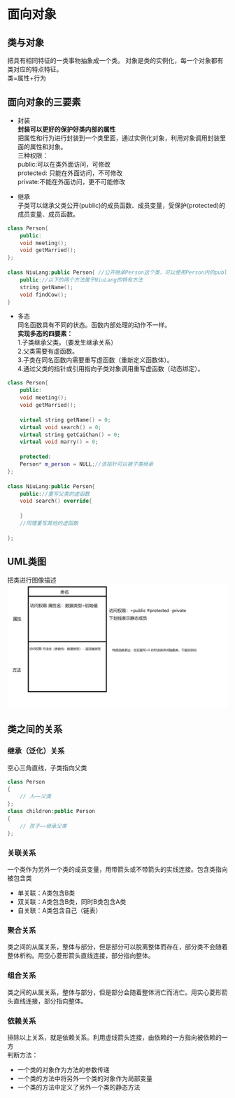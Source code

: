 # 面向对象
## 类与对象
把具有相同特征的一类事物抽象成一个类。
对象是类的实例化，每一个对象都有类对应的特点特征。</br>
类=属性+行为

## 面向对象的三要素
* 封装</br>
<b>封装可以更好的保护好类内部的属性</b></br>
把属性和行为进行封装到一个类里面，通过实例化对象，利用对象调用封装里面的属性和对象。</br>
三种权限：</br>
public:可以在类外面访问，可修改</br>
protected: 只能在外面访问，不可修改</br>
private:不能在外面访问，更不可能修改</br>

* 继承</br>
子类可以继承父类公开(public)的成员函数、成员变量，受保护(protected)的成员变量、成员函数。

```cpp
class Person{
    public:
    void meeting();
    void getMarried();
};

class NiuLang:public Person{ //公开继承Person这个类，可以使用Person内的public方法
    public://以下的两个方法属于NiuLang的特有方法
    string getName();
    void findCow();
}
```
* 多态</br>
同名函数具有不同的状态。函数内部处理的动作不一样。</br>
<b>实现多态的四要素：</b></br>
1.子类继承父类。（要发生继承关系）</br>
2.父类需要有虚函数。</br>
3.子类在同名函数内需要重写虚函数（重新定义函数体）。</br>
4.通过父类的指针或引用指向子类对象调用重写虚函数（动态绑定）。

```cpp
class Person{
    public:
    void meeting();
    void getMarried();

    virtual string getName() = 0;
    virtual void search() = 0;
    virtual string getCaiChan() = 0;
    virtual void marry() = 0;

    protected:
    Person* m_person = NULL;//该指针可以被子类继承
};

class NiuLang:public Person{
    public://重写父类的虚函数
    void search() override{

    }
    //同理重写其他的虚函数

};
```
## UML类图
把类进行图像描述
![alt text](笔记图片/uml_class.png)

## 类之间的关系
### 继承（泛化）关系
空心三角直线，子类指向父类
```cpp
class Person
{
    // 人——父类
};
class children:public Person
{
    // 孩子——继承父类
};
```
### 关联关系
一个类作为另外一个类的成员变量，用带箭头或不带箭头的实线连接。包含类指向被包含类
* 单关联：A类包含B类
* 双关联：A类包含B类，同时B类包含A类
* 自关联：A类包含自己（链表）
### 聚合关系
类之间的从属关系，整体与部分，但是部分可以脱离整体而存在，部分类不会随着整体析构。用空心菱形箭头直线连接，部分指向整体。
### 组合关系
类之间的从属关系，整体与部分，但是部分会随着整体消亡而消亡。用实心菱形箭头直线连接，部分指向整体。
### 依赖关系
排除以上关系，就是依赖关系。利用虚线箭头连接，由依赖的一方指向被依赖的一方</br>
判断方法：</br>
* 一个类的对象作为方法的参数传递
* 一个类的方法中将另外一个类的对象作为局部变量
* 一个类的方法中定义了另外一个类的静态方法